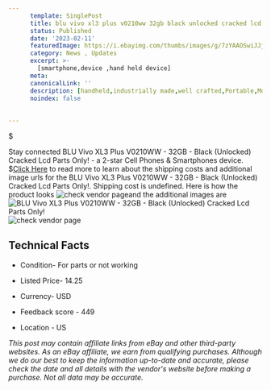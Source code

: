 ```yaml
---
      template: SinglePost
      title: blu vivo xl3 plus v0210ww 32gb black unlocked cracked lcd parts only 
      status: Published
      date: '2023-02-11'
      featuredImage: https://i.ebayimg.com/thumbs/images/g/7zYAAOSwiJJjRioc/s-l225.jpg
      category: News , Updates
      excerpt: >-
        [smartphone,device ,hand held device]
      meta:
      canonicalLink: ''
      description: [handheld,industrially made,well crafted,Portable,Mobile,Compact,Convenient,Lightweight,Maneuverable,Man-portable,Miniature,Carriable,Hand-held,Light,Holdable,Transportable,Mobile device,Pocket-sized,On-the-go,Wireless,Cordless,Compact size,Convenient size, smartphone,device ,hand held device]
      noindex: false
      
        
---
```

$

Stay connected BLU Vivo XL3 Plus V0210WW - 32GB - Black (Unlocked) Cracked Lcd Parts Only! - a 2-star Cell Phones & Smartphones device.
$[Click Here](https://www.ebay.com/itm/155205109596?hash=item2422f2075c%3Ag%3A7zYAAOSwiJJjRioc&mkevt=1&mkcid=1&mkrid=711-53200-19255-0&campid=%253CePNCampaignId%253E&customid=%253CreferenceId%253E&toolid=10049) to read more to learn about the shipping costs and additional image urls for the BLU Vivo XL3 Plus V0210WW - 32GB - Black (Unlocked) Cracked Lcd Parts Only!. Shipping cost is undefined. Here is how the product looks ![check vendor page](https://i.ebayimg.com/thumbs/images/g/7zYAAOSwiJJjRioc/s-l225.jpg)and the additional images are![BLU Vivo XL3 Plus V0210WW - 32GB - Black (Unlocked) Cracked Lcd Parts Only!](https://i.ebayimg.com/images/g/7zYAAOSwiJJjRioc/s-l1600.jpg)![check vendor page](https://origin-galleryplus.ebayimg.com/ws/web/155205109596_2_0_1/225x225.jpg,https://origin-galleryplus.ebayimg.com/ws/web/155205109596_3_0_1/225x225.jpg,https://origin-galleryplus.ebayimg.com/ws/web/155205109596_4_0_1/225x225.jpg,https://origin-galleryplus.ebayimg.com/ws/web/155205109596_5_0_1/225x225.jpg,https://origin-galleryplus.ebayimg.com/ws/web/155205109596_6_0_1/225x225.jpg,https://origin-galleryplus.ebayimg.com/ws/web/155205109596_7_0_1/225x225.jpg)



 ## Technical Facts 



     
      

 - Condition- For parts or not working 


      

 - Listed Price- 14.25 


      

 - Currency- USD 


      

 - Feedback score - 449 


      

 - Location - US 


      
      

 *_This post may contain affiliate links from eBay and other third-party websites. As an eBay affiliate, we earn from qualifying purchases. Although we do our best to keep the information up-to-date and accurate, please check the date and all details with the vendor's website before making a purchase. Not all data may be accurate._*






